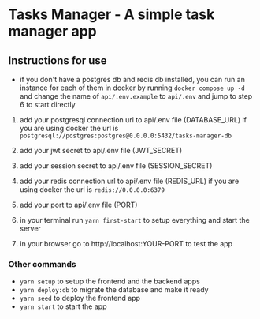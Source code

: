 # Tasks Manager - A simple task manager app

## Instructions for use

- if you don't have a postgres db and redis db installed, you can run an instance for each of them in docker by running `docker compose up -d` and change the name of `api/.env.example` to `api/.env` and jump to step 6 to start directly

1. add your postgresql connection url to api/.env file (DATABASE_URL)
   if you are using docker the url is `postgresql://postgres:postgres@0.0.0.0:5432/tasks-manager-db`
2. add your jwt secret to api/.env file (JWT_SECRET)
3. add your session secret to api/.env file (SESSION_SECRET)
4. add your redis connection url to api/.env file (REDIS_URL)
   if you are using docker the url is `redis://0.0.0.0:6379`
5. add your port to api/.env file (PORT)

6. in your terminal run `yarn first-start` to setup everything and start the server
7. in your browser go to http://localhost:YOUR-PORT to test the app

### Other commands

- `yarn setup` to setup the frontend and the backend apps
- `yarn deploy:db` to migrate the database and make it ready
- `yarn seed` to deploy the frontend app
- `yarn start` to start the app
